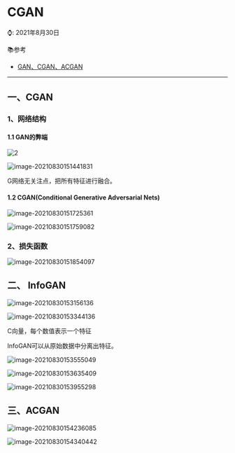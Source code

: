 # CGAN

⌚️: 2021年8月30日

📚参考

- [GAN、CGAN、ACGAN](https://www.bilibili.com/video/BV1n54115773?from=search&seid=11723640036137669478)



----

## 一、CGAN

### 1、网络结构

#### 1.1 GAN的弊端

![2](imgs/2.png)

![image-20210830151441831](imgs/image-20210830151441831.png)

G网络无关注点，把所有特征进行融合。

#### 1.2 CGAN(Conditional Generative Adversarial Nets)

![image-20210830151725361](imgs/image-20210830151725361.png)

![image-20210830151759082](imgs/image-20210830151759082.png)



### 2、损失函数

![image-20210830151854097](imgs/image-20210830151854097.png)

## 二、 InfoGAN

![image-20210830153156136](imgs/image-20210830153156136.png)

![image-20210830153344136](imgs/image-20210830153344136.png)

C向量，每个数值表示一个特征

InfoGAN可以从原始数据中分离出特征。

![image-20210830153555049](imgs/image-20210830153555049.png)

![image-20210830153635409](imgs/image-20210830153635409.png)

![image-20210830153955298](imgs/image-20210830153955298.png)

## 三、ACGAN

![image-20210830154236085](imgs/image-20210830154236085.png)

![image-20210830154340442](imgs/image-20210830154340442.png)